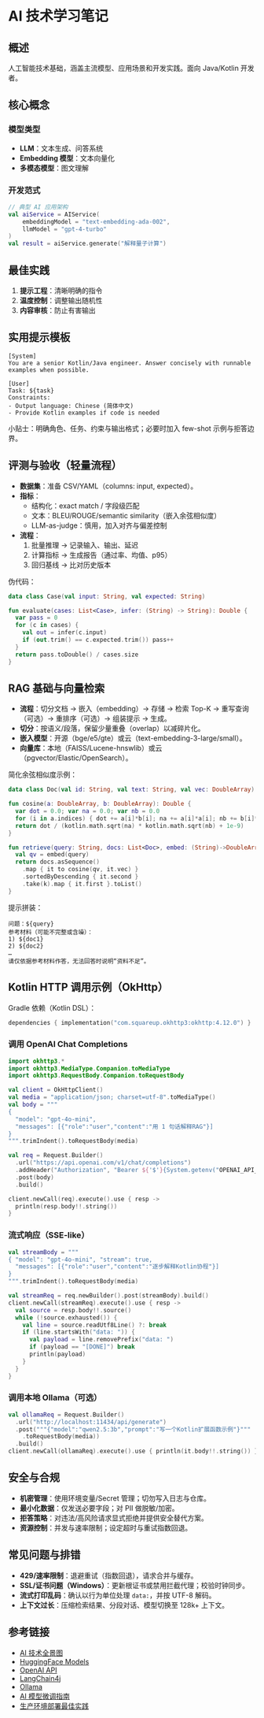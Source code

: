 # AI 技术学习笔记

## 概述

人工智能技术基础，涵盖主流模型、应用场景和开发实践。面向 Java/Kotlin 开发者。

## 核心概念

### 模型类型
- **LLM**：文本生成、问答系统
- **Embedding 模型**：文本向量化
- **多模态模型**：图文理解

### 开发范式
```kotlin
// 典型 AI 应用架构
val aiService = AIService(
    embeddingModel = "text-embedding-ada-002",
    llmModel = "gpt-4-turbo"
)
val result = aiService.generate("解释量子计算")
```

## 最佳实践
1. **提示工程**：清晰明确的指令
2. **温度控制**：调整输出随机性
3. **内容审核**：防止有害输出

## 实用提示模板

```text
[System]
You are a senior Kotlin/Java engineer. Answer concisely with runnable examples when possible.

[User]
Task: ${task}
Constraints:
- Output language: Chinese (简体中文)
- Provide Kotlin examples if code is needed
```

小贴士：明确角色、任务、约束与输出格式；必要时加入 few-shot 示例与拒答边界。

## 评测与验收（轻量流程）

- **数据集**：准备 CSV/YAML（columns: input, expected）。
- **指标**：
  - 结构化：exact match / 字段级匹配
  - 文本：BLEU/ROUGE/semantic similarity（嵌入余弦相似度）
  - LLM-as-judge：慎用，加入对齐与偏差控制
- **流程**：
  1. 批量推理 → 记录输入、输出、延迟
  2. 计算指标 → 生成报告（通过率、均值、p95）
  3. 回归基线 → 比对历史版本

伪代码：
```kotlin
data class Case(val input: String, val expected: String)

fun evaluate(cases: List<Case>, infer: (String) -> String): Double {
  var pass = 0
  for (c in cases) {
    val out = infer(c.input)
    if (out.trim() == c.expected.trim()) pass++
  }
  return pass.toDouble() / cases.size
}
```

## RAG 基础与向量检索

- **流程**：切分文档 → 嵌入（embedding）→ 存储 → 检索 Top-K → 重写查询（可选）→ 重排序（可选）→ 组装提示 → 生成。
- **切分**：按语义/段落，保留少量重叠（overlap）以减碎片化。
- **嵌入模型**：开源（bge/e5/gte）或云（text-embedding-3-large/small）。
- **向量库**：本地（FAISS/Lucene-hnswlib）或云（pgvector/Elastic/OpenSearch）。

简化余弦相似度示例：
```kotlin
data class Doc(val id: String, val text: String, val vec: DoubleArray)

fun cosine(a: DoubleArray, b: DoubleArray): Double {
  var dot = 0.0; var na = 0.0; var nb = 0.0
  for (i in a.indices) { dot += a[i]*b[i]; na += a[i]*a[i]; nb += b[i]*b[i] }
  return dot / (kotlin.math.sqrt(na) * kotlin.math.sqrt(nb) + 1e-9)
}

fun retrieve(query: String, docs: List<Doc>, embed: (String)->DoubleArray, k: Int = 5): List<Doc> {
  val qv = embed(query)
  return docs.asSequence()
    .map { it to cosine(qv, it.vec) }
    .sortedByDescending { it.second }
    .take(k).map { it.first }.toList()
}
```

提示拼装：
```text
问题：${query}
参考材料（可能不完整或含噪）：
1) ${doc1}
2) ${doc2}
…
请仅依据参考材料作答，无法回答时说明“资料不足”。
```

## Kotlin HTTP 调用示例（OkHttp）

Gradle 依赖（Kotlin DSL）：
```kotlin
dependencies { implementation("com.squareup.okhttp3:okhttp:4.12.0") }
```

### 调用 OpenAI Chat Completions
```kotlin
import okhttp3.*
import okhttp3.MediaType.Companion.toMediaType
import okhttp3.RequestBody.Companion.toRequestBody

val client = OkHttpClient()
val media = "application/json; charset=utf-8".toMediaType()
val body = """
{
  "model": "gpt-4o-mini",
  "messages": [{"role":"user","content":"用 1 句话解释RAG"}]
}
""".trimIndent().toRequestBody(media)

val req = Request.Builder()
  .url("https://api.openai.com/v1/chat/completions")
  .addHeader("Authorization", "Bearer ${'$'}{System.getenv("OPENAI_API_KEY")}")
  .post(body)
  .build()

client.newCall(req).execute().use { resp ->
  println(resp.body!!.string())
}
```

### 流式响应（SSE-like）
```kotlin
val streamBody = """
{ "model": "gpt-4o-mini", "stream": true,
  "messages": [{"role":"user","content":"逐步解释Kotlin协程"}]
}
""".trimIndent().toRequestBody(media)

val streamReq = req.newBuilder().post(streamBody).build()
client.newCall(streamReq).execute().use { resp ->
  val source = resp.body!!.source()
  while (!source.exhausted()) {
    val line = source.readUtf8Line() ?: break
    if (line.startsWith("data: ")) {
      val payload = line.removePrefix("data: ")
      if (payload == "[DONE]") break
      println(payload)
    }
  }
}
```

### 调用本地 Ollama（可选）
```kotlin
val ollamaReq = Request.Builder()
  .url("http://localhost:11434/api/generate")
  .post("""{"model":"qwen2.5:3b","prompt":"写一个Kotlin扩展函数示例"}"""
    .toRequestBody(media))
  .build()
client.newCall(ollamaReq).execute().use { println(it.body!!.string()) }
```

## 安全与合规

- **机密管理**：使用环境变量/Secret 管理；切勿写入日志与仓库。
- **最小化数据**：仅发送必要字段；对 PII 做脱敏/加密。
- **拒答策略**：对违法/高风险请求显式拒绝并提供安全替代方案。
- **资源控制**：并发与速率限制；设定超时与重试指数回退。

## 常见问题与排错

- **429/速率限制**：退避重试（指数回退），请求合并与缓存。
- **SSL/证书问题（Windows）**：更新根证书或禁用拦截代理；校验时钟同步。
- **流式打印乱码**：确认以行为单位处理 `data:`，并按 UTF-8 解码。
- **上下文过长**：压缩检索结果、分段对话、模型切换至 128k+ 上下文。

## 参考链接

- [AI 技术全景图](https://www.deeplearning.ai/resources/ai-glossary/)
- [HuggingFace Models](https://huggingface.co/models)
- [OpenAI API](https://platform.openai.com/docs)
- [LangChain4j](https://github.com/langchain4j/langchain4j)
- [Ollama](https://github.com/ollama/ollama)
- [AI 模型微调指南](https://huggingface.co/docs/transformers/training)
- [生产环境部署最佳实践](https://mlflow.org/docs/latest/models.html#deployment)
